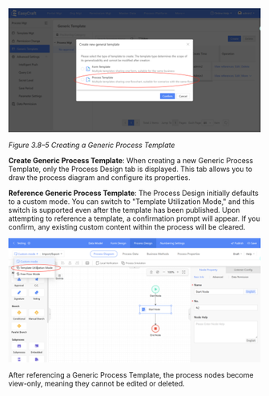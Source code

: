 
<div style={{ display: 'flex', justifyContent: 'left' }}>
  <img src="/img/Creating a Generic Process Template.png" alt="Creating a Generic Process Template" width="800" /> 
</div>

*Figure 3.8–5 Creating a Generic Process Template*

**Create Generic Process Template**: When creating a new Generic Process Template, only the Process Design tab is displayed. This tab allows you to draw the process diagram and configure its properties.

**Reference Generic Process Template**: The Process Design initially defaults to a custom mode. You can switch to "Template Utilization Mode," and this switch is supported even after the template has been published. Upon attempting to reference a template, a confirmation prompt will appear. If you confirm, any existing custom content within the process will be cleared.

<div style={{ display: 'flex', justifyContent: 'left' }}>
  <img src="/img/Refer to Generic Process Template.png" alt="Refer to Generic Process Template" width="800" /> 
</div>

After referencing a Generic Process Template, the process nodes become view-only, meaning they cannot be edited or deleted.
